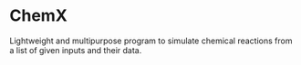 # ChemX
Lightweight and multipurpose program to simulate chemical reactions from a list of given inputs and their data.
